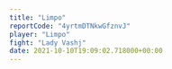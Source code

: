 ```yaml
---
title: "Limpo"
reportCode: "4yrtmDTNkwGfznvJ"
player: "Limpo"
fight: "Lady Vashj"
date: 2021-10-10T19:09:02.718000+00:00
---
```

